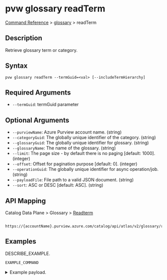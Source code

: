 # pvw glossary readTerm
[Command Reference](../../../README.md#command-reference) > [glossary](./main.md) > readTerm

## Description
Retrieve glossary term or category.

## Syntax
```
pvw glossary readTerm --termGuid=<val> [--includeTermHierarchy]
```

## Required Arguments
- `--termGuid`: termGuid parameter

## Optional Arguments
- `--purviewName`: Azure Purview account name. (string)
- `--categoryGuid`: The globally unique identifier of the category. (string)
- `--glossaryGuid`: The globally unique identifier for glossary. (string)
- `--glossaryName`: The name of the glossary. (string)
- `--limit`: The page size - by default there is no paging [default: 1000]. (integer)
- `--offset`: Offset for pagination purpose [default: 0]. (integer)
- `--operationGuid`: The globally unique identifier for async operation/job. (string)
- `--payloadFile`: File path to a valid JSON document. (string)
- `--sort`: ASC or DESC [default: ASC]. (string)

## API Mapping
Catalog Data Plane > Glossary > [Readterm]()
```
 https://{accountName}.purview.azure.com/catalog/api/atlas/v2/glossary/readTerm
```

## Examples
DESCRIBE_EXAMPLE.
```powershell
EXAMPLE_COMMAND
```
<details><summary>Example payload.</summary>
<p>

```json
PASTE_JSON_HERE
```
</p>
</details>